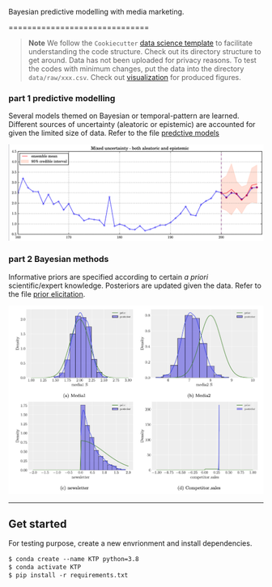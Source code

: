 Bayesian predictive modelling with media marketing.

==============================

> **Note** We follow the `Cookiecutter` [data science template](https://drivendata.github.io/cookiecutter-data-science/) to facilitate understanding the code structure. Check out its directory structure to get around. Data has not been uploaded for privacy reasons. To test the codes with minimum changes, put the data into the directory `data/raw/xxx.csv`. Check out [visualization](/visualization) for produced figures.

### part 1 predictive modelling

Several models themed on Bayesian or temporal-pattern are learned. Different sources of uncertainty (aleatoric or epistemic) are accounted for given the limited size of data. Refer to the file [predctive models](src/modelling/part1_modelling.ipynb)

![alt text](visualization/mixed_uncertainty.png "mixed uncertainty")

### part 2 Bayesian methods

Informative priors are specified according to certain *a priori* scientific/expert knowledge. Posteriors are updated given the data. Refer to the file [prior elicitation](src/modelling/part2_prior_choice.ipynb).

![alt text](visualization/pp.png "informative prior")

*** 

## Get started

For testing purpose, create a new envrionment and install dependencies.

```
$ conda create --name KTP python=3.8     
$ conda activate KTP
$ pip install -r requirements.txt  
```







